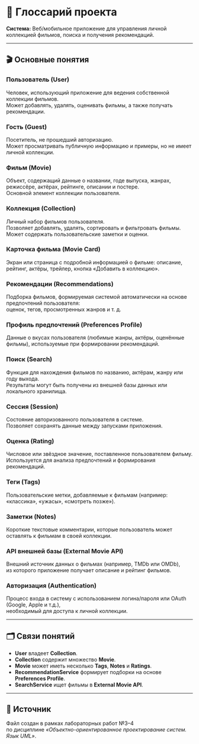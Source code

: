 # 📘 Глоссарий проекта  
**Система:** Веб/мобильное приложение для управления личной коллекцией фильмов, поиска и получения рекомендаций.

---

## 🎬 Основные понятия

### **Пользователь (User)**
Человек, использующий приложение для ведения собственной коллекции фильмов.  
Может добавлять, удалять, оценивать фильмы, а также получать рекомендации.

### **Гость (Guest)**
Посетитель, не прошедший авторизацию.  
Может просматривать публичную информацию и примеры, но не имеет личной коллекции.

### **Фильм (Movie)**
Объект, содержащий данные о названии, годе выпуска, жанрах, режиссёре, актёрах, рейтинге, описании и постере.  
Основной элемент коллекции пользователя.

### **Коллекция (Collection)**
Личный набор фильмов пользователя.  
Позволяет добавлять, удалять, сортировать и фильтровать фильмы.  
Может содержать пользовательские заметки и оценки.

### **Карточка фильма (Movie Card)**
Экран или страница с подробной информацией о фильме: описание, рейтинг, актёры, трейлер, кнопка «Добавить в коллекцию».

### **Рекомендации (Recommendations)**
Подборка фильмов, формируемая системой автоматически на основе предпочтений пользователя:  
оценок, тегов, просмотренных жанров и т. д.

### **Профиль предпочтений (Preferences Profile)**
Данные о вкусах пользователя (любимые жанры, актёры, оценённые фильмы), используемые при формировании рекомендаций.

### **Поиск (Search)**
Функция для нахождения фильмов по названию, актёрам, жанру или году выхода.  
Результаты могут быть получены из внешней базы данных или локального хранилища.

### **Сессия (Session)**
Состояние авторизованного пользователя в системе.  
Позволяет сохранять данные между запусками приложения.

### **Оценка (Rating)**
Числовое или звёздное значение, поставленное пользователем фильму.  
Используется для анализа предпочтений и формирования рекомендаций.

### **Теги (Tags)**
Пользовательские метки, добавляемые к фильмам (например: «классика», «ужасы», «смотреть позже»).

### **Заметки (Notes)**
Короткие текстовые комментарии, которые пользователь может оставлять к фильмам в своей коллекции.

### **API внешней базы (External Movie API)**
Внешний источник данных о фильмах (например, TMDb или OMDb),  
из которого приложение получает описание и рейтинг фильмов.

### **Авторизация (Authentication)**
Процесс входа в систему с использованием логина/пароля или OAuth (Google, Apple и т.д.),  
необходимый для доступа к личной коллекции.

---

## 🗂️ Связи понятий
- **User** владеет **Collection**.  
- **Collection** содержит множество **Movie**.  
- **Movie** может иметь несколько **Tags**, **Notes** и **Ratings**.  
- **RecommendationService** формирует подборки на основе **Preferences Profile**.  
- **SearchService** ищет фильмы в **External Movie API**.  

---

## 📎 Источник
Файл создан в рамках лабораторных работ №3–4  
по дисциплине *«Объектно-ориентированное проектирование систем. Язык UML»*.

